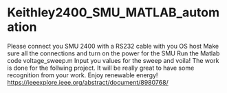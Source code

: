 # Keithley2400_SMU_MATLAB_automation
Please connect you SMU 2400 with a RS232 cable with you OS host
Make sure all the connections and turn on the power for the SMU
Run the Matlab code voltage_sweep.m
Input you values for the sweep and voila! 
The work is done for the follwing project. It will be really great to have some recognition from your work. Enjoy renewable energy!
https://ieeexplore.ieee.org/abstract/document/8980768/
